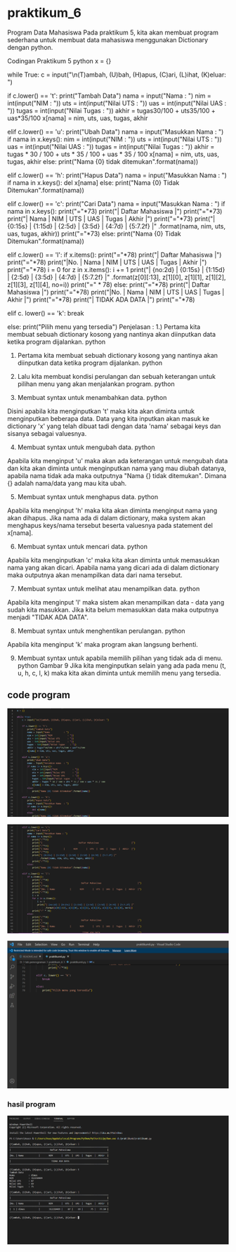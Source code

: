 # praktikum_6

Program Data Mahasiswa Pada praktikum 5, kita akan membuat program sederhana untuk membuat data mahasiswa menggunakan Dictionary dengan python.

Codingan Praktikum 5 python x = {}

while True: c = input("\n(T)ambah, (U)bah, (H)apus, (C)ari, (L)ihat, (K)eluar: ")

if c.lower() == 't': print("Tambah Data") nama = input("Nama : ") nim = int(input("NIM : ")) uts = int(input("Nilai UTS : ")) uas = int(input("Nilai UAS : ")) tugas = int(input("Nilai Tugas : ")) akhir = tugas30/100 + uts35/100 + uas*35/100 x[nama] = nim, uts, uas, tugas, akhir

elif c.lower() == 'u': print("Ubah Data") nama = input("Masukkan Nama : ") if nama in x.keys(): nim = int(input("NIM : ")) uts = int(input("Nilai UTS : ")) uas = int(input("Nilai UAS : ")) tugas = int(input("Nilai Tugas : ")) akhir = tugas * 30 / 100 + uts * 35 / 100 + uas * 35 / 100 x[nama] = nim, uts, uas, tugas, akhir else: print("Nama {0} tidak ditemukan".format(nama))

elif c.lower() == 'h': print("Hapus Data") nama = input("Masukkan Nama : ") if nama in x.keys(): del x[nama] else: print("Nama {0} Tidak Ditemukan".format(nama))

elif c.lower() == 'c': print("Cari Data") nama = input("Masukkan Nama : ") if nama in x.keys(): print("="*73) print("| Daftar Mahasiswa |") print("="*73) print("| Nama | NIM | UTS | UAS | Tugas | Akhir |") print("="*73) print("| {0:15s} | {1:15d} | {2:5d} | {3:5d} | {4:7d} | {5:7.2f} |" .format(nama, nim, uts, uas, tugas, akhir)) print("="*73) else: print("Nama {0} Tidak Ditemukan".format(nama))

elif c.lower() == 'l': if x.items(): print("="*78) print("| Daftar Mahasiswa |") print("="*78) print("|No. | Nama | NIM | UTS | UAS | Tugas | Akhir |") print("="*78) i = 0 for z in x.items(): i += 1 print("| {no:2d} | {0:15s} | {1:15d} | {2:5d} | {3:5d} | {4:7d} | {5:7.2f} |" .format(z[0][:13], z[1][0], z[1][1], z[1][2], z[1][3], z[1][4], no=i)) print("=" * 78) else: print("="*78) print("| Daftar Mahasiswa |") print("="*78) print("|No. | Nama | NIM | UTS | UAS | Tugas | Akhir |") print("="*78) print("| TIDAK ADA DATA |") print("="*78)

elif c. lower() == 'k': break

else: print("Pilih menu yang tersedia") Penjelasan : 1.) Pertama kita membuat sebuah dictionary kosong yang nantinya akan diinputkan data ketika program dijalankan. python

1. Pertama kita membuat sebuah dictionary kosong yang nantinya akan diinputkan data ketika program dijalankan. python

2. Lalu kita membuat kondisi perulangan dan sebuah keterangan untuk pilihan menu yang akan menjalankan program. python 

3. Membuat syntax untuk menambahkan data. python 

Disini apabila kita menginputkan 't' maka kita akan diminta untuk menginputkan beberapa data. Data yang kita inputkan akan masuk ke dictionary 'x' yang telah dibuat tadi dengan data 'nama' sebagai keys dan sisanya sebagai valuesnya.

4.  Membuat syntax untuk mengubah data. python 

Apabila kita menginput 'u' maka akan ada keterangan untuk mengubah data dan kita akan diminta untuk menginputkan nama yang mau diubah datanya, apabila nama tidak ada maka outputnya "Nama {} tidak ditemukan". Dimana {} adalah nama/data yang mau kita ubah.

5. Membuat syntax untuk menghapus data. python 

Apabila kita menginput 'h' maka kita akan diminta menginput nama yang akan dihapus. Jika nama ada di dalam dictionary, maka system akan menghapus keys/nama tersebut beserta valuesnya pada statement del x[nama].

6. Membuat syntax untuk mencari data. python 

Apabila kita menginputkan 'c' maka kita akan diminta untuk memasukkan nama yang akan dicari. Apabila nama yang dicari ada di dalam dictionary maka outputnya akan menampilkan data dari nama tersebut.

7. Membuat syntax untuk melihat atau menampilkan data. python 

Apabila kita menginput 'l' maka sistem akan menampilkan data - data yang sudah kita masukkan. Jika kita belum memasukkan data maka outputnya menjadi "TIDAK ADA DATA".

8. Membuat syntax untuk menghentikan perulangan. python


Apabila kita menginput 'k' maka program akan langsung berhenti.

9. Membuat syntax untuk apabila memilih pilihan yang tidak ada di menu. python Gambar 9 Jika kita menginputkan selain yang ada pada menu (t, u, h, c, l, k) maka kita akan diminta untuk memilih menu yang tersedia.

## code program
![gg.1](gambar/Screenshot%20(21).png)

![gg.2](gambar/Screenshot%20(22).png)

![gg.3](gambar/Screenshot%20(23).png)

### hasil program
![gg.4](gambar/Screenshot%20(20).png)